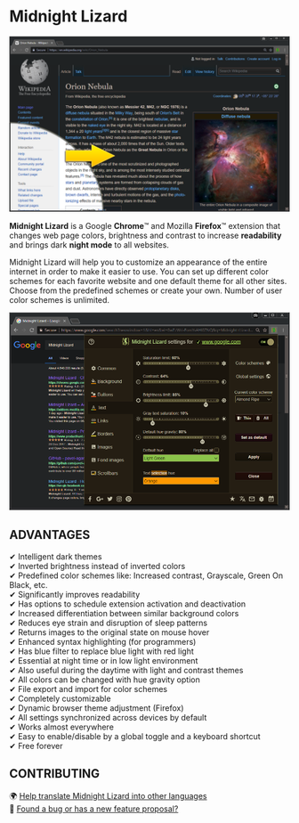 # Midnight Lizard
![Wikipedia example](/img/screenshots/wikipedia-orion-nebula.png?raw=true "Wikipedia example")

**Midnight Lizard** is a Google **Chrome**™ and Mozilla **Firefox**™ extension that changes web page colors, brightness and contrast to increase **readability** and brings dark **night mode** to all websites.

Midnight Lizard will help you to customize an appearance of the entire internet in order to make it easier to use.
You can set up different color schemes for each favorite website and one default theme for all other sites.
Choose from the predefined schemes or create your own. Number of user color schemes is unlimited.

![Settings menu example](/img/screenshots/popup-example.png?raw=true "Settings menu example")

## ADVANTAGES

  ✔ Intelligent dark themes  
  ✔ Inverted brightness instead of inverted colors  
  ✔ Predefined color schemes like: Increased contrast, Grayscale, Green On Black, etc.  
  ✔ Significantly improves readability  
  ✔ Has options to schedule extension activation and deactivation  
  ✔ Increased differentiation between similar background colors  
  ✔ Reduces eye strain and disruption of sleep patterns  
  ✔ Returns images to the original state on mouse hover  
  ✔ Enhanced syntax highlighting (for programmers)  
  ✔ Has blue filter to replace blue light with red light  
  ✔ Essential at night time or in low light environment  
  ✔ Also useful during the daytime with light and contrast themes  
  ✔ All colors can be changed with hue gravity option  
  ✔ File export and import for color schemes  
  ✔ Completely customizable  
  ✔ Dynamic browser theme adjustment (Firefox)  
  ✔ All settings synchronized across devices by default  
  ✔ Works almost everywhere  
  ✔ Easy to enable/disable by a global toggle and a keyboard shortcut  
  ✔ Free forever  

## CONTRIBUTING
  🌍 [Help translate Midnight Lizard into other languages](https://crowdin.com/project/midnight-lizard)  
  🐛 [Found a bug or has a new feature proposal?](/issues/new)  
